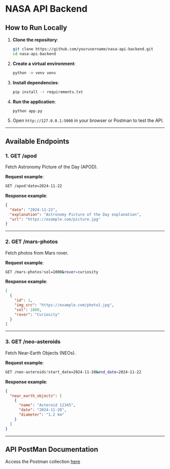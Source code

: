 

# NASA API Backend

## How to Run Locally

1. **Clone the repository**:
   ```bash
   git clone https://github.com/yourusername/nasa-api-backend.git
   cd nasa-api-backend
   ```

2. **Create a virtual environment**:
   ```bash
   python -m venv venv
   ```

3. **Install dependencies**:
   ```bash
   pip install -r requirements.txt
   ```

4. **Run the application**:
   ```bash
   python app.py
   ```

5. Open `http://127.0.0.1:5000` in your browser or Postman to test the API.

---

## Available Endpoints

### 1. **GET /apod**
Fetch Astronomy Picture of the Day (APOD).

**Request example**:
   ```bash
   GET /apod?date=2024-11-22
   ```

**Response example**:
   ```json
   {
     "date": "2024-11-22",
     "explanation": "Astronomy Picture of the Day explanation",
     "url": "https://example.com/picture.jpg"
   }
   ```

---

### 2. **GET /mars-photos**
Fetch photos from Mars rover.

**Request example**:
   ```bash
   GET /mars-photos?sol=1000&rover=curiosity
   ```

**Response example**:
   ```json
   [
     {
       "id": 1,
       "img_src": "https://example.com/photo1.jpg",
       "sol": 1000,
       "rover": "Curiosity"
     }
   ]
   ```

---

### 3. **GET /neo-asteroids**
Fetch Near-Earth Objects (NEOs).

**Request example**:
   ```bash
   GET /neo-asteroids?start_date=2024-11-20&end_date=2024-11-22
   ```

**Response example**:
   ```json
   {
     "near_earth_objects": [
       {
         "name": "Asteroid 12345",
         "date": "2024-11-20",
         "diameter": "1.2 km"
       }
     ]
   }
   ```

---

## API PostMan Documentation  
Access the Postman collection [here](https://web.postman.co/workspace/My-Workspace~c8faef5a-a18c-457d-8e0d-8ce8ffe823f2/overview)